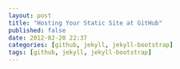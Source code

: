 ```yaml
---
layout: post
title: "Hosting Your Static Site at GitHub"
published: false
date: 2012-02-20 22:37
categories: [github, jekyll, jekyll-bootstrap]
tags: [github, jekyll, jekyll-bootstrap]
---
```


